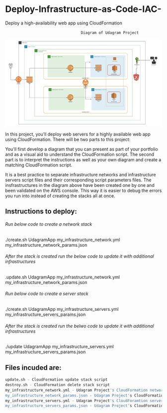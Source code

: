 # Deploy-Infrastructure-as-Code-IAC-
Deploy a high-availability web app using CloudFormation

                                      Diagram of Udagram Project
![](Udacity%20Project-2%20Diagram.jpeg)

In this project, you’ll deploy web servers for a highly available web app using CloudFormation.
There will be two parts to this project:

You'll first develop a diagram that you can present as part of your portfolio and as a visual aid to understand the CloudFormation script.
The second part is to interpret the instructions as well as your own diagram and create a matching CloudFormation script.

It is a best practice to separate infrastructure networks and infrastructure servers script files and their corresponding script parameters files. The insfrastructures in the diagram above have been created one by one and been validated on the AWS console. This way it is easier to debug the errors you run into instead of creating the stacks all at once.

## Instructions to deploy:
###### Run below code to create a network stack
./create.sh UdagramApp my_infrastructure_network.yml my_infrastructure_network_params.json

###### After the stack is created run the below code to update it with additional infrastructures
.update.sh UdagramApp my_infrastructure_network.yml my_infrastructure_network_params.json

###### Run below code to create a server stack
./create.sh UdagramApp my_infrastructure_servers.yml my_infrastructure_servers_params.json

###### After the stack is created run the belwo code to update it with additional infrastructures
./update UdagramApp my_infrastructure_servers.yml my_infrastructure_servers_params.json

## Files incuded are:
```create.sh - CloudFormation create stack script
update.sh - CloudFormation update stack script
destroy.sh - CloudFormation delete stack script
my_infrastructure_network.yml - Udagram Project's CloudFormation network script
my_infrastructure_network_params.json - Udagram Project's CloudFormation network parameters script
my_infrastructure_servers.yml - Udagram Project's CloudForamtion server script
my_infrastructure_servers_params.json - Udagram Project's CloudFormation server parameters script
```





